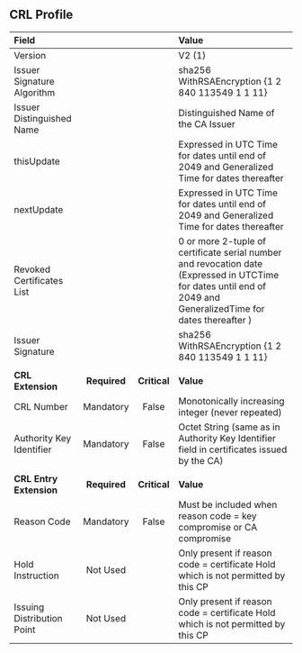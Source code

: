 
## CRL Profile

| **Field** |       |       | **Value**                             |
| :-------- | :---: | :---: | :-------------------------------     |
| Version   |       |       | V2 (1)                                 |
| Issuer Signature Algorithm   |       |       |  sha256 WithRSAEncryption {1 2 840 113549 1 1 11}  |
| Issuer Distinguished Name   |       |       |  Distinguished Name of the CA Issuer |
| thisUpdate   |       |       | Expressed in UTC Time for dates until end of 2049 and Generalized Time for dates thereafter  |
| nextUpdate   |       |       | Expressed in UTC Time for dates until end of 2049 and Generalized Time for dates thereafter  |
| Revoked Certificates List   |       |       |  0 or more 2-tuple of certificate serial number and revocation date (Expressed in UTCTime for dates until end of 2049 and GeneralizedTime for dates thereafter )  |
| Issuer Signature   |       |       |   sha256 WithRSAEncryption {1 2 840 113549 1 1 11}    |
|               |                 |              |                                       |
| **CRL Extension** |  **Required**   | **Critical** | **Value**                             |
| CRL Number  | Mandatory | False | Monotonically increasing integer (never repeated) |
| Authority Key Identifier   | Mandatory | False |  Octet String (same as in Authority Key Identifier field in certificates issued by the CA) |
|               |                 |              |                                       |
| **CRL Entry Extension** |  **Required**   | **Critical** | **Value**  
| Reason Code  | Mandatory | False |  Must be included when reason code = key compromise or CA compromise |
| Hold Instruction   | Not Used |  | Only present if reason code = certificate Hold which is not permitted by this CP |
| Issuing Distribution Point  | Not Used |  | Only present if reason code = certificate Hold which is not permitted by this CP |
